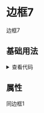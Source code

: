 <!-- 加载 demo 组件 start -->
<script setup>
import demo from './demo.vue'
</script>
<!-- 加载 demo 组件 end -->

<!-- 正文开始 -->

# 边框7

边框7

## 基础用法
<demo />
<details>
<summary>查看代码</summary>

<<< @/Border/BorderBox7/demo.vue

</details>

## 属性
同边框1